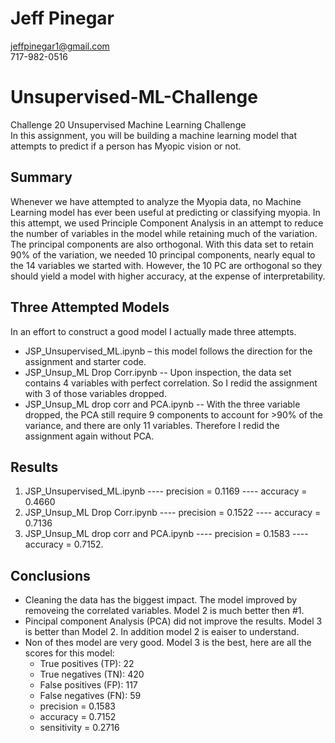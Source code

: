
# Jeff Pinegar
jeffpinegar1@gmail.com<br>
717-982-0516

# Unsupervised-ML-Challenge
Challenge 20 Unsupervised Machine Learning Challenge<br>
In this assignment, you will be building a machine learning model that attempts to predict if a person has Myopic vision or not.

## Summary

Whenever we have attempted to analyze the Myopia data, no Machine Learning model has ever been useful at predicting or classifying myopia.  In this attempt, we used Principle Component Analysis in an attempt to reduce the number of variables in the model while retaining much of the variation.  The principal components are also orthogonal.   With this data set to retain 90% of the variation, we needed 10 principal components, nearly equal to the 14 variables we started with. However, the 10 PC are orthogonal so they should yield a model with higher accuracy, at the expense of interpretability.

## Three Attempted Models
In an effort to construct a good model I actually made three attempts.
* JSP_Unsupervised_ML.ipynb – this model follows the direction for the assignment and starter code.
* JSP_Unsup_ML Drop Corr.ipynb  -- Upon inspection, the data set contains 4 variables with perfect correlation.  So I redid the assignment with 3 of those variables dropped.
* JSP_Unsup_ML drop corr and PCA.ipynb  -- With the three variable dropped, the PCA still require 9 components to account for >90% of the variance, and there are only 11 variables.  Therefore I redid the assignment again without PCA.

## Results

1. JSP_Unsupervised_ML.ipynb ---- precision =  0.1169 ---- accuracy =  0.4660<br>
2. JSP_Unsup_ML Drop Corr.ipynb  ---- precision =  0.1522 ---- accuracy =  0.7136 <br>
3. JSP_Unsup_ML drop corr and PCA.ipynb ---- precision =  0.1583  ---- accuracy =  0.7152.<br> 

## Conclusions
* Cleaning the data has the biggest impact.  The model improved by removeing the correlated variables.  Model 2 is much better then #1.
* Pincipal component Analysis (PCA) did not improve the results.  Model 3 is better than Model 2.  In addition model 2 is eaiser to understand.
* Non of thes model are very good.  Model 3 is the best, here are all the scores for this model:
  *  True positives (TP): 22
  * True negatives (TN): 420
  * False positives (FP): 117
  * False negatives (FN): 59
  * precision =  0.1583
  * accuracy =  0.7152
  * sensitivity =  0.2716  
